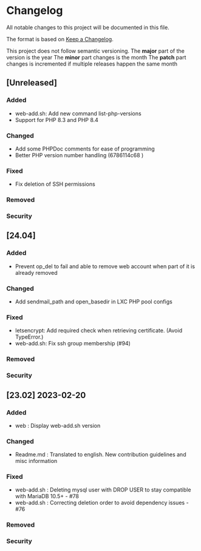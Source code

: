 # Changelog
All notable changes to this project will be documented in this file.

The format is based on [Keep a Changelog](http://keepachangelog.com/en/1.0.0/).

This project does not follow semantic versioning.
The **major** part of the version is the year
The **minor** part changes is the month
The **patch** part changes is incremented if multiple releases happen the same month

## [Unreleased]

### Added

* web-add.sh: Add new command list-php-versions
* Support for PHP 8.3 and PHP 8.4

### Changed

* Add some PHPDoc comments for ease of programming
* Better PHP version number handling (6786114c68 )

### Fixed

* Fix deletion of SSH permissions

### Removed

### Security



## [24.04]

### Added

* Prevent op_del to fail and able to remove web account when part of it is already removed

### Changed

* Add sendmail_path and open_basedir in LXC PHP pool configs

### Fixed

* letsencrypt: Add required check when retrieving certificate. (Avoid TypeError.)
* web-add.sh: Fix ssh group membership (#94)

### Removed

### Security


## [23.02] 2023-02-20

### Added

* web : Display web-add.sh version

### Changed

* Readme.md : Translated to english. New contribution guidelines and misc information

### Fixed

* web-add.sh : Deleting mysql user with DROP USER to stay compatible with MariaDB 10.5+ - #78
* web-add.sh : Correcting deletion order to avoid dependency issues - #76

### Removed

### Security




